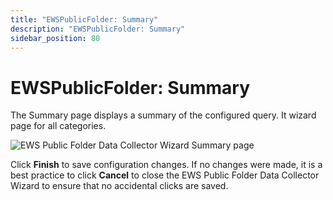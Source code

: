 ```yaml
---
title: "EWSPublicFolder: Summary"
description: "EWSPublicFolder: Summary"
sidebar_position: 80
---
```


# EWSPublicFolder: Summary

The Summary page displays a summary of the configured query. It wizard page for all categories.

![EWS Public Folder Data Collector Wizard Summary page](/images/accessanalyzer/12.0/admin/datacollector/ewspublicfolder/summary.webp)

Click **Finish** to save configuration changes. If no changes were made, it is a best practice to
click **Cancel** to close the EWS Public Folder Data Collector Wizard to ensure that no accidental
clicks are saved.
